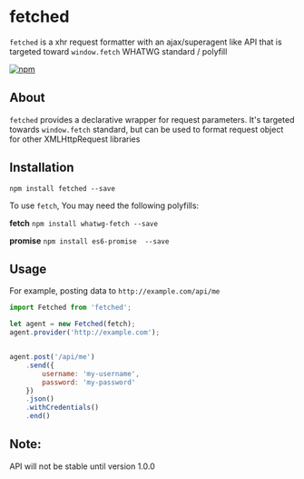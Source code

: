 # fetched
`fetched` is a xhr request formatter with an ajax/superagent like API
that is targeted toward `window.fetch` WHATWG standard / polyfill

[![npm](https://img.shields.io/npm/v/fetched.svg?style=flat-square)](https://www.npmjs.com/package/fetched)


## About
`fetched` provides a declarative wrapper for request parameters.
It's targeted towards `window.fetch` standard, but can be used to format
request object for other XMLHttpRequest libraries


## Installation

`npm install fetched --save`

To use `fetch`, You may need the following polyfills:

__fetch__
`npm install whatwg-fetch --save`

__promise__
`npm install es6-promise  --save`



## Usage

For example, posting data to `http://example.com/api/me`

```js
import Fetched from 'fetched';

let agent = new Fetched(fetch);
agent.provider('http://example.com');


agent.post('/api/me')
    .send({
        username: 'my-username',
        password: 'my-password'
    })
    .json()
    .withCredentials()
    .end()
```

## Note:

API will not be stable until version 1.0.0
